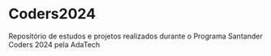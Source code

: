 # Coders2024
Repositório de estudos e projetos realizados durante o Programa Santander Coders 2024 pela AdaTech
